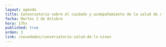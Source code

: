 ```yaml
---
layout: agenda
title: Conversatorio sobre el cuidado y acompañamiento de la salud de nuestrxs niñxs
fecha: Martes 2 de Octubre
hora: 17hs
published: true
orden: 3
link: /novedades/conversatorio-salud-de-ls-nines
---
```

